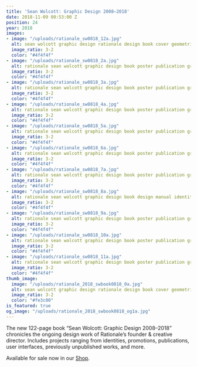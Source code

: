 ```yaml
---
title: 'Sean Wolcott: Graphic Design 2008–2018'
date: 2018-11-09 00:53:00 Z
position: 24
year: 2018
images:
- image: "/uploads/rationale_sw0818_12a.jpg"
  alt: sean wolcott graphic design rationale design book cover geometric diamond stripe
  image_ratio: 3-2
  color: "#4f4f4f"
- image: "/uploads/rationale_sw0818_2a.jpg"
  alt: rationale sean wolcott graphic design book poster publication graphic design
  image_ratio: 3-2
  color: "#4f4f4f"
- image: "/uploads/rationale_sw0818_3a.jpg"
  alt: rationale sean wolcott graphic design book poster publication graphic design
  image_ratio: 3-2
  color: "#4f4f4f"
- image: "/uploads/rationale_sw0818_4a.jpg"
  alt: rationale sean wolcott graphic design book poster publication graphic design
  image_ratio: 3-2
  color: "#4f4f4f"
- image: "/uploads/rationale_sw0818_5a.jpg"
  alt: rationale sean wolcott graphic design book poster publication graphic design
  image_ratio: 3-2
  color: "#4f4f4f"
- image: "/uploads/rationale_sw0818_6a.jpg"
  alt: rationale sean wolcott graphic design book poster publication graphic design
  image_ratio: 3-2
  color: "#4f4f4f"
- image: "/uploads/rationale_sw0818_7a.jpg"
  alt: rationale sean wolcott graphic design book poster publication graphic design
  image_ratio: 3-2
  color: "#4f4f4f"
- image: "/uploads/rationale_sw0818_8a.jpg"
  alt: rationale sean wolcott graphic design book design manual identity guidelines
  image_ratio: 3-2
  color: "#4f4f4f"
- image: "/uploads/rationale_sw0818_9a.jpg"
  alt: rationale sean wolcott graphic design book poster publication graphic design
  image_ratio: 3-2
  color: "#4f4f4f"
- image: "/uploads/rationale_sw0818_10a.jpg"
  alt: rationale sean wolcott graphic design book poster publication graphic design
  image_ratio: 3-2
  color: "#4f4f4f"
- image: "/uploads/rationale_sw0818_11a.jpg"
  alt: rationale sean wolcott graphic design book poster publication graphic design
  image_ratio: 3-2
  color: "#4f4f4f"
thumb_image:
  image: "/uploads/rationale_2018_swbook0818_0a.jpg"
  alt: sean wolcott graphic design rationale design book cover geometric diamond stripe
  image_ratio: 3-2
  color: "#fe3c00"
is_featured: true
og_image: "/uploads/rationale_2018_swbook0818_og1a.jpg"
---
```


The new 122-page book “Sean Wolcott: Graphic Design 2008–2018” chronicles the ongoing design work of Rationale’s founder & creative director. Includes projects ranging from identities, promotions, publications, user interfaces, previously unpublished works, and more.

Available for sale now in our [Shop](https://rationale-design.com/shop/sean-wolcott-graphic-design/).